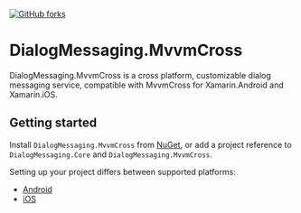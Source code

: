 [![GitHub forks](https://img.shields.io/nuget/dt/DialogMessaging.MvvmCross.svg)](https://www.nuget.org/packages/DialogMessaging.MvvmCross/)

# DialogMessaging.MvvmCross

DialogMessaging.MvvmCross is a cross platform, customizable dialog messaging service, compatible with MvvmCross for Xamarin.Android and Xamarin.iOS.

## Getting started

Install `DialogMessaging.MvvmCross` from [NuGet](https://www.nuget.org/packages/DialogMessaging.MvvmCross/), or add a project reference to `DialogMessaging.Core` and `DialogMessaging.MvvmCross`.

Setting up your project differs between supported platforms:
* [Android](https://github.com/lewisbennett/dialog-messaging/tree/release-1.0.0/src/DialogMessaging.MvvmCross/Platforms/Droid)
* [iOS](https://github.com/lewisbennett/dialog-messaging/tree/release-1.0.0/src/DialogMessaging.MvvmCross/Platforms/iOS)
